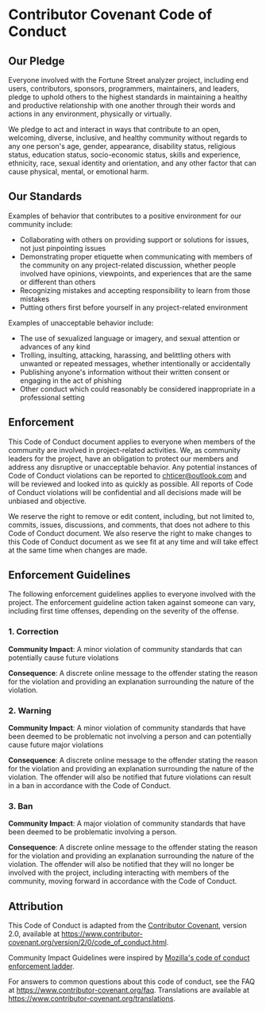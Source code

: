 # Contributor Covenant Code of Conduct

## Our Pledge

Everyone involved with the Fortune Street analyzer project, including end
users, contributors, sponsors, programmers, maintainers, and leaders, pledge to
uphold others to the highest standards in maintaining a healthy and productive
relationship with one another through their words and actions in any
environment, physically or virtually. 

We pledge to act and interact in ways that contribute to an open, welcoming,
diverse, inclusive, and healthy community without regards to any one person's
age, gender, appearance, disability status, religious status, education status,
socio-economic status, skills and experience, ethnicity, race, sexual identity
and orientation, and any other factor that can cause physical, mental, or
emotional harm.

## Our Standards

Examples of behavior that contributes to a positive environment for our
community include:

* Collaborating with others on providing support or solutions for issues, not
  just pinpointing issues
* Demonstrating proper etiquette when communicating with members of the
  community on any project-related discussion, whether people involved have
  opinions, viewpoints, and experiences that are the same or different than
  others
* Recognizing mistakes and accepting responsibility to learn from those
  mistakes
* Putting others first before yourself in any project-related environment

Examples of unacceptable behavior include:

* The use of sexualized language or imagery, and sexual attention or
  advances of any kind
* Trolling, insulting, attacking, harassing, and belittling others with
  unwanted or repeated messages, whether intentionally or accidentally
* Publishing anyone's information without their written consent or engaging in
  the act of phishing
* Other conduct which could reasonably be considered inappropriate in a
  professional setting

## Enforcement

This Code of Conduct document applies to everyone when members of the community
are involved in project-related activities. We, as community leaders for the
project, have an obligation to protect our members and address any disruptive
or unacceptable behavior. Any potential instances of Code of Conduct violations
can be reported to chticer@outlook.com and will be reviewed and looked into as
quickly as possible. All reports of Code of Conduct violations will be
confidential and all decisions made will be unbiased and objective.

We reserve the right to remove or edit content, including, but not limited to,
commits, issues, discussions, and comments, that does not adhere to this Code
of Conduct document. We also reserve the right to make changes to this Code of
Conduct document as we see fit at any time and will take effect at the same
time when changes are made.

## Enforcement Guidelines

The following enforcement guidelines applies to everyone involved with the
project. The enforcement guideline action taken against someone can vary,
including first time offenses, depending on the severity of the offense.

### 1. Correction

**Community Impact**: A minor violation of community standards that can
potentially cause future violations 

**Consequence**: A discrete online message to the offender stating the reason
for the violation and providing an explanation surrounding the nature of the
violation.

### 2. Warning

**Community Impact**: A minor violation of community standards that have been
deemed to be problematic not involving a person and can potentially cause
future major violations

**Consequence**: A discrete online message to the offender stating the reason
for the violation and providing an explanation surrounding the nature of the
violation. The offender will also be notified that future violations can result
in a ban in accordance with the Code of Conduct.

### 3. Ban

**Community Impact**: A major violation of community standards that have been
deemed to be problematic involving a person.

**Consequence**: A discrete online message to the offender stating the reason
for the violation and providing an explanation surrounding the nature of the
violation. The offender will also be notified that they will no longer be
involved with the project, including interacting with members of the community,
moving forward in accordance with the Code of Conduct.

## Attribution

This Code of Conduct is adapted from the [Contributor Covenant][homepage],
version 2.0, available at
https://www.contributor-covenant.org/version/2/0/code_of_conduct.html.

Community Impact Guidelines were inspired by [Mozilla's code of conduct
enforcement ladder](https://github.com/mozilla/diversity).

[homepage]: https://www.contributor-covenant.org

For answers to common questions about this code of conduct, see the FAQ at
https://www.contributor-covenant.org/faq. Translations are available at
https://www.contributor-covenant.org/translations.
